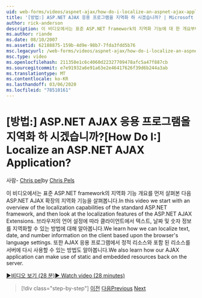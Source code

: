 ```yaml
---
uid: web-forms/videos/aspnet-ajax/how-do-i-localize-an-aspnet-ajax-application
title: '[방법:] ASP.NET AJAX 응용 프로그램을 지역화 하 시겠습니까? | Microsoft Docs'
author: rick-anderson
description: 이 비디오에서는 표준 ASP.NET framework의 지역화 기능에 대 한 개요부터 시작 하 여의 지역화 기능을 살펴봅니다.
ms.author: riande
ms.date: 08/10/2007
ms.assetid: 62188875-159b-4d9e-98b7-7fda3fdd5b76
msc.legacyurl: /web-forms/videos/aspnet-ajax/how-do-i-localize-an-aspnet-ajax-application
msc.type: video
ms.openlocfilehash: 211350e1c6c4060d22327709478afc5a47f887cb
ms.sourcegitcommit: e7e91932a6e91a63e2e46417626f39d6b244a3ab
ms.translationtype: MT
ms.contentlocale: ko-KR
ms.lasthandoff: 03/06/2020
ms.locfileid: "78510161"
---
```

# <a name="how-do-i-localize-an-aspnet-ajax-application"></a><span data-ttu-id="d84ce-104">[방법:] ASP.NET AJAX 응용 프로그램을 지역화 하 시겠습니까?</span><span class="sxs-lookup"><span data-stu-id="d84ce-104">[How Do I:] Localize an ASP.NET AJAX Application?</span></span>

<span data-ttu-id="d84ce-105">사람- [Chris pel](https://twitter.com/chrispels)</span><span class="sxs-lookup"><span data-stu-id="d84ce-105">by [Chris Pels](https://twitter.com/chrispels)</span></span>

<span data-ttu-id="d84ce-106">이 비디오에서는 표준 ASP.NET framework의 지역화 기능 개요를 먼저 살펴본 다음 ASP.NET AJAX 확장의 지역화 기능을 살펴봅니다.</span><span class="sxs-lookup"><span data-stu-id="d84ce-106">In this video we start with an overview of the localization capabilities of the standard ASP.NET framework, and then look at the localization features of the ASP.NET AJAX Extensions.</span></span> <span data-ttu-id="d84ce-107">브라우저의 언어 설정에 따라 클라이언트에서 텍스트, 날짜 및 숫자 정보를 지역화할 수 있는 방법에 대해 알아봅니다.</span><span class="sxs-lookup"><span data-stu-id="d84ce-107">We learn how we can localize text, date, and number information on the client based upon the browser's language settings.</span></span> <span data-ttu-id="d84ce-108">또한 AJAX 응용 프로그램에서 정적 리소스와 포함 된 리소스를 서버에 다시 사용할 수 있는 방법도 알아봅니다.</span><span class="sxs-lookup"><span data-stu-id="d84ce-108">We also learn how our AJAX application can make use of static and embedded resources back on the server.</span></span>

[<span data-ttu-id="d84ce-109">&#9654;비디오 보기 (28 분)</span><span class="sxs-lookup"><span data-stu-id="d84ce-109">&#9654; Watch video (28 minutes)</span></span>](https://channel9.msdn.com/Blogs/ASP-NET-Site-Videos/how-do-i-localize-an-aspnet-ajax-application)

> [!div class="step-by-step"]
> <span data-ttu-id="d84ce-110">[이전](how-do-i-implement-the-persistent-communications-pattern-with-the-updatepanel.md)
> [다음](how-do-i-implement-the-persistent-communications-pattern-using-web-services.md)</span><span class="sxs-lookup"><span data-stu-id="d84ce-110">[Previous](how-do-i-implement-the-persistent-communications-pattern-with-the-updatepanel.md)
[Next](how-do-i-implement-the-persistent-communications-pattern-using-web-services.md)</span></span>
